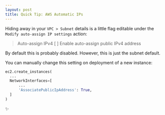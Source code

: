 ```yaml
---
layout: post
title: Quick Tip: AWS Automatic IPs
---
```



Hiding away in your `VPC > Subnet` details is a little flag editable under the `Modify auto-assign IP settings` action: 

> Auto-assign IPv4 [ ] Enable auto-assign public IPv4 address

By default this is probably disabled. However, this is just the subnet default. 

You can manually change this setting on deployment of a new instance: 

```python
ec2.create_instances(
  ...
  NetworkInterfaces=[
      ...
      'AssociatePublicIpAddress': True,
  ]
)
```

✨
